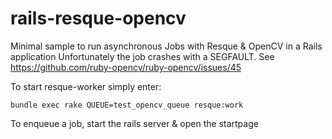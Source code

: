 rails-resque-opencv
=============

Minimal sample to run asynchronous Jobs with Resque & OpenCV in a Rails application
Unfortunately the job crashes with a SEGFAULT. See https://github.com/ruby-opencv/ruby-opencv/issues/45

To start resque-worker simply enter:
<pre><code>bundle exec rake QUEUE=test_opencv_queue resque:work</code></pre>

To enqueue a job, start the rails server & open the startpage
